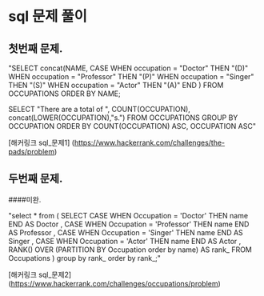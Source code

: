 sql 문제 풀이
==============

첫번째 문제.
---------------
"SELECT concat(NAME, 
              CASE WHEN occupation = "Doctor" THEN "(D)" 
              WHEN occupation = "Professor" THEN "(P)" 
              WHEN occupation = "Singer" THEN "(S)" 
              WHEN occupation = "Actor" THEN "(A)" END )
FROM OCCUPATIONS ORDER BY NAME; 

SELECT "There are a total of ", 
COUNT(OCCUPATION), 
concat(LOWER(OCCUPATION),"s.") 
FROM OCCUPATIONS 
GROUP BY OCCUPATION 
ORDER BY COUNT(OCCUPATION) ASC, 
OCCUPATION ASC"

[해커링크 sql_문제1] (https://www.hackerrank.com/challenges/the-pads/problem)

두번째 문제.
------------
 ####미완.

"select *
    from 
    (
        SELECT 
        CASE WHEN Occupation = 'Doctor' THEN name END AS Doctor , 
        CASE WHEN Occupation = 'Professor' THEN name END AS Professor , 
        CASE WHEN Occupation = 'Singer' THEN name END AS Singer , 
        CASE WHEN Occupation = 'Actor' THEN name END AS Actor , 
        RANK() OVER (PARTITION BY Occupation order by name) AS rank_
        FROM 
        Occupations 
    ) 
    group by rank_
    order by rank_;"

[해커링크 sql_문제2] (https://www.hackerrank.com/challenges/occupations/problem)




